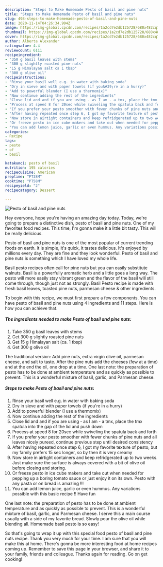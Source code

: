 ```yaml
---
description: "Steps to Make Homemade Pesto of basil and pine nuts"
title: "Steps to Make Homemade Pesto of basil and pine nuts"
slug: 498-steps-to-make-homemade-pesto-of-basil-and-pine-nuts
date: 2020-11-14T04:26:34.994Z
image: https://img-global.cpcdn.com/recipes/1a2cd7e2db125728/680x482cq70/pesto-of-basil-and-pine-nuts-recipe-main-photo.jpg
thumbnail: https://img-global.cpcdn.com/recipes/1a2cd7e2db125728/680x482cq70/pesto-of-basil-and-pine-nuts-recipe-main-photo.jpg
cover: https://img-global.cpcdn.com/recipes/1a2cd7e2db125728/680x482cq70/pesto-of-basil-and-pine-nuts-recipe-main-photo.jpg
author: Alberta Alexander
ratingvalue: 4.4
reviewcount: 6111
recipeingredient:
- "350 g basil leaves with stems"
- "300 g slightly roasted pine nuts"
- "15 g Himalayan salt ca 1 tbsp"
- "300 g olive oil"
recipeinstructions:
- "Rinse your basil well e.g. in water with baking soda"
- "Dry in sieve and with paper towels (if you&#39;re in a hurry)"
- "Add to powerful blender (I use a thermomix)"
- "Now continue adding the rest of the ingredients"
- "Close lid and and if you are using - as I am - a tmx, place the tmx spatula into the gap of the lid and push down"
- "Process at speed 8 for 20sec while swiveling the spatula back and forth"
- "If you prefer your pesto smoother with fewer chunks of pine nuts and all leaves nicely pureed, continue previous step until desired consistency"
- "After having repeated once step 6, I got my favorite texture of pesto, but my family prefers 15 sec longer, so by then it is very creamy"
- "Now store in airtight containers and keep refridgerated up to two weeks. Just make sure the surface is always covered with a bit of olive oil before closing and storing."
- "Or freeze pesto in ice cube makers and take out when needed for pepping up a boring tomato sauce or just enjoy it on its own. Pesto with any pasta or on bread is amazing !!!"
- "You can add lemon juice, garlic or even hummus. Any variations possible with this basic recipe !! Have fun"
categories:
- Recipe
tags:
- pesto
- of
- basil

katakunci: pesto of basil 
nutrition: 195 calories
recipecuisine: American
preptime: "PT38M"
cooktime: "PT58M"
recipeyield: "2"
recipecategory: Dessert

---
```



![Pesto of basil and pine nuts](https://img-global.cpcdn.com/recipes/1a2cd7e2db125728/680x482cq70/pesto-of-basil-and-pine-nuts-recipe-main-photo.jpg)

Hey everyone, hope you're having an amazing day today. Today, we're going to prepare a distinctive dish, pesto of basil and pine nuts. One of my favorites food recipes. This time, I'm gonna make it a little bit tasty. This will be really delicious.

Pesto of basil and pine nuts is one of the most popular of current trending foods on earth. It is simple, it's quick, it tastes delicious. It's enjoyed by millions every day. They are fine and they look wonderful. Pesto of basil and pine nuts is something which I have loved my whole life.

Basil pesto recipes often call for pine nuts but you can easily substitute walnuts. Basil is a powerfully aromatic herb and a little goes a long way. The pesto will more easily stay vibrant green and the flavor of the basil will still come through, though just not as strongly. Basil Pesto recipe is made with fresh basil leaves, toasted pine nuts, parmesan cheese &amp; other ingredients.


To begin with this recipe, we must first prepare a few components. You can have pesto of basil and pine nuts using 4 ingredients and 11 steps. Here is how you can achieve that.

<!--inarticleads1-->

##### The ingredients needed to make Pesto of basil and pine nuts:

1. Take 350 g basil leaves with stems
1. Get 300 g slightly roasted pine nuts
1. Get 15 g Himalayan salt (ca. 1 tbsp)
1. Get 300 g olive oil


The traditional version: Add pine nuts, extra virgin olive oil, parmesan cheese, and salt to taste. After the pine nuts add the cheeses (few at a time) and at the end the oil, one drop at a time. One last note: the preparation of pesto has to be done at ambient temperature and as quickly as possible to prevent. This is a wonderful mixture of basil, garlic, and Parmesan cheese. 

<!--inarticleads2-->

##### Steps to make Pesto of basil and pine nuts:

1. Rinse your basil well e.g. in water with baking soda
1. Dry in sieve and with paper towels (if you&#39;re in a hurry)
1. Add to powerful blender (I use a thermomix)
1. Now continue adding the rest of the ingredients
1. Close lid and and if you are using - as I am - a tmx, place the tmx spatula into the gap of the lid and push down
1. Process at speed 8 for 20sec while swiveling the spatula back and forth
1. If you prefer your pesto smoother with fewer chunks of pine nuts and all leaves nicely pureed, continue previous step until desired consistency
1. After having repeated once step 6, I got my favorite texture of pesto, but my family prefers 15 sec longer, so by then it is very creamy
1. Now store in airtight containers and keep refridgerated up to two weeks. Just make sure the surface is always covered with a bit of olive oil before closing and storing.
1. Or freeze pesto in ice cube makers and take out when needed for pepping up a boring tomato sauce or just enjoy it on its own. Pesto with any pasta or on bread is amazing !!!
1. You can add lemon juice, garlic or even hummus. Any variations possible with this basic recipe !! Have fun


One last note: the preparation of pesto has to be done at ambient temperature and as quickly as possible to prevent. This is a wonderful mixture of basil, garlic, and Parmesan cheese. I serve this a main course usually with a side of my favorite bread. Slowly pour the olive oil while blending all. Homemade basil pesto is so easy! 

So that's going to wrap it up with this special food pesto of basil and pine nuts recipe. Thank you very much for your time. I am sure that you will make this at home. There's gonna be more interesting food at home recipes coming up. Remember to save this page in your browser, and share it to your family, friends and colleague. Thanks again for reading. Go on get cooking!
